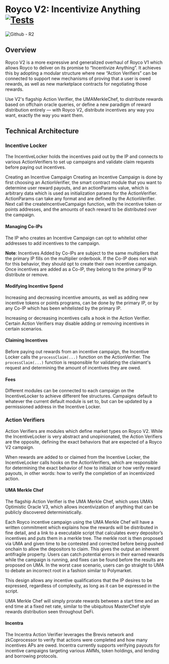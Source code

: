 # Royco V2: Incentivize Anything [![Tests](https://github.com/roycoprotocol/royco-v2/actions/workflows/test.yml/badge.svg)](https://github.com/roycoprotocol/royco-v2/actions/workflows/test.yml)
![Github - R2](https://github.com/user-attachments/assets/e8e2d7db-2cbb-44cf-9fdf-df3c3b699ff7)

## Overview
Royco V2 is a more expressive and generalized overhaul of Royco V1 which allows Royco to deliver on its promise to “Incentivize Anything”. It achieves this by adopting a modular structure where new “Action Verifiers” can be connected to support new mechanisms of proving that a user is owed rewards, as well as new marketplace contracts for negotiating those rewards.

Use V2's flagship Action Verifier, the UMAMerkleChef, to distribute rewards based on offchain oracle queries, or define a new paradigm of reward distribution entirely — with Royco V2, distribute incentives any way you want, exactly the way you want them.

## Technical Architecture

### Incentive Locker
The IncentiveLocker holds the incentives paid out by the IP and connects to various ActionVerifiers to set up campaigns and validate claim requests before paying out incentives.

Creating an Incentive Campaign
Creating an Incentive Campaign is done by first choosing an ActionVerifier, the smart contract module that you want to determine user reward payouts, and an actionParams value, which is arbitrary data which is used as initialization params for the ActionVerifier. ActionParams can take any format and are defined by the ActionVerifier. Next call the createIncentiveCampaign function, with the incentive token or points addresses, and the amounts of each reward to be distributed over the campaign.

#### Managing Co-IPs
The IP who creates an Incentive Campaign can opt to whitelist other addresses to add incentives to the campaign. 

**Note**: Incentives Added by Co-IPs are subject to the same multipliers that the primary IP fills on the multiplier orderbook. If the Co-IP does not wish for this behavior, they should opt to create their own incentive campaign. Once incentives are added as a Co-IP, they belong to the primary IP to distribute or remove.

#### Modifying Incentive Spend
Increasing and decreasing incentive amounts, as well as adding new incentive tokens or points programs, can be done by the primary IP, or by any Co-IP which has been whitelisted by the primary IP.

Increasing or decreasing incentives calls a hook in the Action Verifier. Certain Action Verifiers may disable adding or removing incentives in certain scenarios.

#### Claiming Incentives
Before paying out rewards from an incentive campaign, the Incentive Locker calls the `processClaim(...)` function on the ActionVerifier. The `processClaim(...)` function is responsible for validating the claimant's request and determining the amount of incentives they are owed.

#### Fees
Different modules can be connected to each campaign on the IncentiveLocker to achieve different fee structures. Campaigns default to whatever the current default module is set to, but can be updated by a permissioned address in the Incentive Locker.

### Action Verifiers
Action Verifiers are modules which define market types on Royco V2. While the IncentiveLocker is very abstract and unopinionated, the Action Verifiers are the opposite, defining the exact behaviors that are expected of a Royco V2 campaign. 

When rewards are added to or claimed from the Incentive Locker, the IncentiveLocker calls hooks on the ActionVerifiers, which are responsible for determining the exact behavior of how to initialize or how verify reward payouts, in other words: how to verify the completion of an incentivized action.

#### UMA Merkle Chef
The flagship Action Verifier is the UMA Merkle Chef, which uses UMA’s Optimistic Oracle V3, which allows incentivization of anything that can be publicly discovered deterministically.

Each Royco incentive campaign using the UMA Merkle Chef will have a written commitment which explains how the rewards will be distributed in fine detail, and a link to a executable script that calculates every depositor’s incentives and puts them in a merkle tree. The merkle root is then proposed via UMA and given time to be contested and corrected before being pushed onchain to allow the depositors to claim. This gives the output an inherent antifragile property. Users can catch potential errors in their earned rewards while the campaign is running, and fixes can be found before the results are proposed on UMA. In the worst case scenario, users can go straight to UMA to debate an incorrect root in a fashion similar to Polymarket.

This design allows any incentive qualifications that the IP desires to be expressed, regardless of complexity, as long as it can be expressed in the script.

UMA Merkle Chef will simply prorate rewards between a start time and an end time at a fixed net rate, similar to the ubiquitous MasterChef style rewards distribution seen throughout DeFi.

#### Incentra
The Incentra Action Verifier leverages the Brevis network and zkCoprocessor to verify that actions were completed and how many incentives APs are owed. Incentra currently supports verifying payouts for incentive campaigns targeting various AMMs, token holdings, and lending and borrowing protocols.
